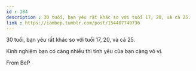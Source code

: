 ```yaml
---
id : 184
description : 30 tuổi, bạn yêu rất khác so với tuổi 17, 20, và cả 25.
link : https://iambep.tumblr.com/post/154407749736
---
```


30 tuổi, bạn yêu rất khác so với tuổi 17, 20, và cả 25.

Kinh nghiệm bạn có càng nhiều thì tình yêu của bạn càng vô vị.

From BeP